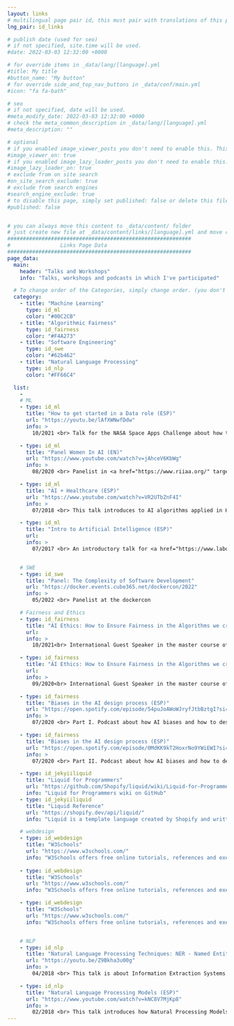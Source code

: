 ```yaml
---
layout: links
# multilingual page pair id, this must pair with translations of this page. (This name must be unique)
lng_pair: id_links

# publish date (used for seo)
# if not specified, site.time will be used.
#date: 2022-03-03 12:32:00 +0000

# for override items in _data/lang/[language].yml
#title: My title
#button_name: "My button"
# for override side_and_top_nav_buttons in _data/conf/main.yml
#icon: "fa fa-bath"

# seo
# if not specified, date will be used.
#meta_modify_date: 2022-03-03 12:32:00 +0000
# check the meta_common_description in _data/lang/[language].yml
#meta_description: ""

# optional
# if you enabled image_viewer_posts you don't need to enable this. This is only if image_viewer_posts = false
#image_viewer_on: true
# if you enabled image_lazy_loader_posts you don't need to enable this. This is only if image_lazy_loader_posts = false
#image_lazy_loader_on: true
# exclude from on site search
#on_site_search_exclude: true
# exclude from search engines
#search_engine_exclude: true
# to disable this page, simply set published: false or delete this file
#published: false


# you can always move this content to _data/content/ folder
# just create new file at _data/content/links/[language].yml and move content below.
###########################################################
#                Links Page Data
###########################################################
page_data:
  main:
    header: "Talks and Workshops"
    info: "Talks, workshops and podcasts in which I've participated"

  # To change order of the Categories, simply change order. (you don't need to change list order.)8C52FF #8459DB
  category:
    - title: "Machine Learning"
      type: id_ml
      color: "#00C2CB"
    - title: "Algorithmic Fairness"
      type: id_fairness
      color: "#F4A273"
    - title: "Software Engineering"
      type: id_swe
      color: "#62b462"
    - title: "Natural Language Processing"
      type: id_nlp
      color: "#FF66C4"

  list:
    -
    # ML
    - type: id_ml
      title: "How to get started in a Data role (ESP)"
      url: "https://youtu.be/lAfXWNwfDdw"
      info: >
        10/2021 <br> Talk for the NASA Space Apps Challenge about how to get started in Data, diferent data roles, and the skills required to be sucessful in this field.

    - type: id_ml
      title: "Panel Women In AI (EN)"
      url: "https://www.youtube.com/watch?v=jAhceV6KbWg"
      info: >
        08/2020 <br> Panelist in <a href="https://www.riiaa.org/" target="_blank">RIIAA</a> to discuss Machine Learning, Ethics and Diversity in AI.

    - type: id_ml
      title: "AI + Healthcare (ESP)"
      url: "https://www.youtube.com/watch?v=VR2UTbZnF4I"
      info: >
        07/2018 <br> This talk introduces to AI algorithms applied in Healthcare. It was also discussed how Artificial Intelligence, instead of replacing doctors, can extend their capabilities.

    - type: id_ml
      title: "Intro to Artificial Intelligence (ESP)"
      url: 
      info: >
        07/2017 <br> An introductory talk for <a href="https://www.laboratoria.la/" target="_blank">Laboratoria</a> students.


    # SWE
    - type: id_swe
      title: "Panel: The Complexity of Software Development"
      url: "https://docker.events.cube365.net/dockercon/2022"
      info: >
        05/2022 <br> Panelist at the dockercon

    # Fairness and Ethics    
    - type: id_fairness
      title: "AI Ethics: How to Ensure Fairness in the Algorithms we create"
      url: 
      info: >
        10/2021<br> International Guest Speaker in the master course of "Data Science" (with reference 7CS034) at the School of Mathematics and Computer Science of the Faculty of Science and Engineering of the University of Wolverhampton in the United Kingdom.

    - type: id_fairness
      title: "AI Ethics: How to Ensure Fairness in the Algorithms we create"
      url:
      info: >
        09/2020<br> International Guest Speaker in the master course of "Data Science" (with reference 7CS034) at the School of Mathematics and Computer Science of the Faculty of Science and Engineering of the University of Wolverhampton in the United Kingdom.

    - type: id_fairness
      title: "Biases in the AI design process (ESP)"
      url: "https://open.spotify.com/episode/54puJoAWoWJryfJtbBztgI?si=219ac6bb29904e34"
      info: >
        07/2020 <br> Part I. Podcast about how AI biases and how to design with an ethical perspective."

    - type: id_fairness
      title: "Biases in the AI design process (ESP)"
      url: "https://open.spotify.com/episode/0MdKK9kT2HoxrNo9YWiEWI?si=f58b126c05054f30"
      info: >
        07/2020 <br> Part II. Podcast about how AI biases and how to design with an ethical perspective.

    - type: id_jekyiiliquid
      title: "Liquid for Programmers"
      url: "https://github.com/Shopify/liquid/wiki/Liquid-for-Programmers"
      info: "Liquid for Programmers wiki on GitHub"
    - type: id_jekyiiliquid
      title: "Liquid Reference"
      url: "https://shopify.dev/api/liquid/"
      info: "Liquid is a template language created by Shopify and written in Ruby. It is now available as an open source project on GitHub"

    # webdesign
    - type: id_webdesign
      title: "W3Schools"
      url: "https://www.w3schools.com/"
      info: "W3Schools offers free online tutorials, references and exercises in all the major languages of the web. Covering popular subjects like HTML, CSS, JavaScript, Python, SQL, Java, and many more."
  
    - type: id_webdesign
      title: "W3Schools"
      url: "https://www.w3schools.com/"
      info: "W3Schools offers free online tutorials, references and exercises in all the major languages of the web. Covering popular subjects like HTML, CSS, JavaScript, Python, SQL, Java, and many more."

    - type: id_webdesign
      title: "W3Schools"
      url: "https://www.w3schools.com/"
      info: "W3Schools offers free online tutorials, references and exercises in all the major languages of the web. Covering popular subjects like HTML, CSS, JavaScript, Python, SQL, Java, and many more."


    # NLP
    - type: id_nlp
      title: "Natural Language Processing Techniques: NER - Named Entity Recognition (ESP)"
      url: "https://youtu.be/Z9Bkha3u00g"
      info: >
        04/2018 <br> This talk is about Information Extraction Systems and Named Entity Recognition, a very known technique in NLP.

    - type: id_nlp
      title: "Natural Language Processing Models (ESP)"
      url: "https://www.youtube.com/watch?v=kNC8V7MjKp8"
      info: >
        02/2018 <br> This talk introduces how Natural Processing Models are related to different processes in the brain, and how machines are able to process and understand the language we (humans) use in our in our daily life. It also introduces different NLP techniques, and the level of implementation and difficulty of each. Finally, an NLP example is provided and an outline of what you need to know and learn to apply NLP is discussed.
---
```


